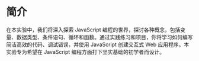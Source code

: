# 简介

在本实验中，我们将深入探索 JavaScript 编程的世界，探讨各种概念，包括变量、数据类型、条件语句、循环和函数。通过实践练习和项目，你将学习如何编写简洁高效的代码、调试错误，并使用 JavaScript 创建交互式 Web 应用程序。本实验专为希望在 JavaScript 编程方面打下坚实基础的初学者而设计。
